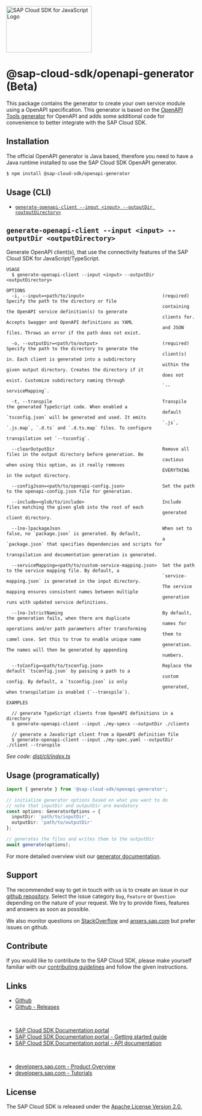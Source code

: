 <!-- sap-cloud-sdk-logo -->
<!-- This block is inserted by scripts/replace-common-readme.ts. Do not adjust it manually. -->
<a href="https://sap.com/s4sdk"><img src="https://help.sap.com/doc/2324e9c3b28748a4ae2ad08166d77675/1.0/en-US/logo-with-js.svg" alt="SAP Cloud SDK for JavaScript Logo" height="122.92" width="226.773"/></a>
<!-- sap-cloud-sdk-logo-stop -->

# @sap-cloud-sdk/openapi-generator (Beta)

This package contains the generator to create your own service module using a OpenAPI specification.
This generator is based on the [OpenAPI Tools generator](https://openapi-generator.tech/) for OpenAPI and adds some additional code for convenience to better integrate with the SAP Cloud SDK.

## Installation

The official OpenAPI generator is Java based, therefore you need to have a Java runtime installed to use the SAP Cloud SDK OpenAPI generator.

```bash
$ npm install @sap-cloud-sdk/openapi-generator
```

## Usage (CLI)

<!-- prettier-ignore-start -->
<!-- commands -->
* [`generate-openapi-client --input <input> --outputDir <outputDirectory>`](#generate-openapi-client---input-input---outputdir-outputdirectory)

## `generate-openapi-client --input <input> --outputDir <outputDirectory>`

Generate OpenAPI client(s), that use the connectivity features of the SAP Cloud SDK for JavaScript/TypeScript.

```
USAGE
  $ generate-openapi-client --input <input> --outputDir <outputDirectory>

OPTIONS
  -i, --input=<path/to/input>                             (required) Specify the path to the directory or file
                                                          containing the OpenAPI service definition(s) to generate
                                                          clients for. Accepts Swagger and OpenAPI definitions as YAML
                                                          and JSON files. Throws an error if the path does not exist.

  -o, --outputDir=<path/to/output>                        (required) Specify the path to the directory to generate the
                                                          client(s) in. Each client is generated into a subdirectory
                                                          within the given output directory. Creates the directory if it
                                                          does not exist. Customize subdirectory naming through
                                                          `--serviceMapping`.

  -t, --transpile                                         Transpile the generated TypeScript code. When enabled a
                                                          default `tsconfig.json` will be generated and used. It emits
                                                          `.js`, `.js.map`, `.d.ts` and `.d.ts.map` files. To configure
                                                          transpilation set `--tsconfig`.

  --clearOutputDir                                        Remove all files in the output directory before generation. Be
                                                          cautious when using this option, as it really removes
                                                          EVERYTHING in the output directory.

  --configJson=<path/to/openapi-config.json>              Set the path to the openapi-config.json file for generation.

  --include=<glob/to/include>                             Include files matching the given glob into the root of each
                                                          generated client directory.

  --[no-]packageJson                                      When set to false, no `package.json` is generated. By default,
                                                          a `package.json` that specifies dependencies and scripts for
                                                          transpilation and documentation generation is generated.

  --serviceMapping=<path/to/custom-service-mapping.json>  Set the path to the service mapping file. By default, a
                                                          `service-mapping.json` is generated in the input directory.
                                                          The service mapping ensures consistent names between multiple
                                                          generation runs with updated service definitions.

  --[no-]strictNaming                                     By default, the generation fails, when there are duplicate
                                                          names for operations and/or path parameters after transforming
                                                          them to camel case. Set this to true to enable unique name
                                                          generation. The names will then be generated by appending
                                                          numbers.

  --tsConfig=<path/to/tsconfig.json>                      Replace the default `tsconfig.json` by passing a path to a
                                                          custom config. By default, a `tsconfig.json` is only
                                                          generated, when transpilation is enabled (`--transpile`).

EXAMPLES

  // generate TypeScript clients from OpenAPI definitions in a directory
  $ generate-openapi-client --input ./my-specs --outputDir ./clients

  // generate a JavaScript client from a OpenAPI definition file
  $ generate-openapi-client --input ./my-spec.yaml --outputDir ./client --transpile
```

_See code: [dist/cli/index.ts](https://github.com/SAP/cloud-sdk-js/blob/v1.41.0/dist/cli/index.ts)_
<!-- commandsstop -->
<!-- prettier-ignore-end -->

## Usage (programatically)

```ts
import { generate } from '@sap-cloud-sdk/openapi-generator';

// initialize generator options based on what you want to do
// note that inputDir and outputDir are mandatory
const options: GeneratorOptions = {
  inputDir: 'path/to/inputDir',
  outputDir: 'path/to/outputDir'
};

// generates the files and writes them to the outputDir
await generate(options);
```

For more detailed overview visit our [generator documentation](https://sap.github.io/cloud-sdk/docs/js/features/openapi/generate-openapi-client).

<!-- sap-cloud-sdk-common-readme -->
<!-- This block is inserted by scripts/replace-common-readme.ts. Do not adjust it manually. -->
## Support

The recommended way to get in touch with us is to create an issue in our [github repository](https://github.com/SAP/cloud-sdk-js/issues).
Select the issue category `Bug`, `Feature` or `Question` depending on the nature of your request.
We try to provide fixes, features and answers as soon as possible.

We also monitor questions on [StackOverflow](https://stackoverflow.com/questions/tagged/sap-cloud-sdk?tab=Newest) and [ansers.sap.com](https://answers.sap.com/tags/73555000100800000895) but prefer issues on github.

## Contribute

If you would like to contribute to the SAP Cloud SDK, please make yourself familiar with our [contributing guidelines](https://github.com/SAP/cloud-sdk-js/blob/main/CONTRIBUTING.md) and follow the given instructions.

## Links

- [Github](https://github.com/SAP/cloud-sdk-js)
- [Github - Releases](https://github.com/SAP/cloud-sdk-js/releases)

<br>

- [SAP Cloud SDK Documentation portal](https://sap.github.io/cloud-sdk/)
- [SAP Cloud SDK Documentation portal - Getting started guide](https://sap.github.io/cloud-sdk/docs/js/getting-started)
- [SAP Cloud SDK Documentation portal - API documentation](https://sap.github.io/cloud-sdk/docs/js/api-reference-js-ts)

<br>

- [developers.sap.com - Product Overview](https://developers.sap.com/topics/cloud-sdk.html)
- [developers.sap.com - Tutorials](https://developers.sap.com/tutorial-navigator.html?tag=products:technology-platform/sap-cloud-sdk/sap-cloud-sdk&tag=topic:javascript)

## License

The SAP Cloud SDK is released under the [Apache License Version 2.0.](http://www.apache.org/licenses/)
<!-- sap-cloud-sdk-common-readme-stop -->
